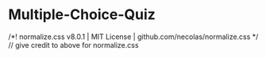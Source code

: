 # Multiple-Choice-Quiz

/*! normalize.css v8.0.1 | MIT License | github.com/necolas/normalize.css */
// give credit to above for normalize.css